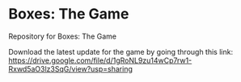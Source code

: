 # Boxes: The Game
Repository for Boxes: The Game

Download the latest update for the game by going through this link: https://drive.google.com/file/d/1gRoNL9zu14wCp7rw1-Rxwd5aO3lz3SqG/view?usp=sharing
